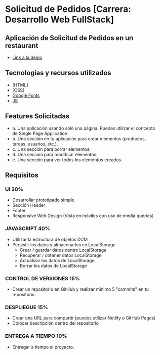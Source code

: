 # Solicitud de Pedidos [Carrera: Desarrollo Web FullStack]

## Aplicación de Solicitud de Pedidos en un restaurant
* [Link a la demo](https://mariotorres94.github.io/Project2-Ucamp/)

## Tecnologías y recursos utilizados 
* [HTML]
* [CSS]
* [Google Fonts](https://fonts.google.com/)
* [JS](https://developer.mozilla.org/es/docs/Web/JavaScript)

## Features Solicitadas

* a. Una aplicación usando solo una página. Puedes utilizar el concepto de Single Page Application.
* b. Una sección en tu aplicación para crear elementos (productos, tareas, usuarios, etc.).
* c. Una sección para borrar elementos.
* d. Una sección para modificar elementos.
* e. Una sección para ver todos los elementos creados.

## Requisitos
### UI 20%
 * Desarrollar prototipado simple.
 * Sección Header
 * Footer 
 * Responsive Web Design (Vista en móviles con uso de media queries)
### JAVASCRIPT 40%
 * Utilizar la estructura de objetos DOM
 * Persistir los datos y almacenarlos en LocalStorage
   * Crear / guardar datos dentro LocalStorage
   * Recuperar / obtener datos LocalStorage
   * Actualizar los datos de LocalStorage
   * Borrar los datos de LocalStorage
### CONTROL DE VERSIONES 15%
 * Crear un repositorio en GitHub y realizar mínimo 5 "commits" en tu repositorio.
### DESPLIEGUE 15%
 * Crear una URL para compartir (puedes utilizar Netlify o GitHub Pages)
 * Colocar descripción dentro del repositorio
### ENTREGA A TIEMPO 10%
 * Entregar a tiempo el proyecto.
